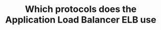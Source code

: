 ---
layout: answer
title: "Which protocols does the Application Load Balancer ELB use"
blurb: "<p>An Application Load Balancer ELB supports load balancing of applications using HTTP and HTTPS (Secure HTTP) protocols.</p>"
quid: 84
---